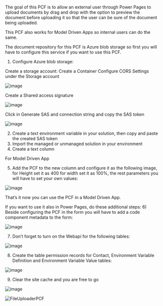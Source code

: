 The goal of this PCF is to allow an external user through Power Pages to upload documents by drag and drop with the option to preview the document before uploading it so that the user can be sure of the document being uploaded.

This PCF also works for Model Driven Apps so internal users can do the same.

The document repository for this PCF is Azure blob storage so first you will have to configure this service if you want to use this PCF.


1)	Configure Azure blob storage:

Create a storage account:
Create a Container
Configure CORS Settings under the Storage account

![image](https://github.com/walcivar/PowerPagesFileUploader/assets/5630463/cc47742e-494a-41cb-883f-7b51f2ebca96)

Create a Shared access signature

![image](https://github.com/walcivar/PowerPagesFileUploader/assets/5630463/a537ef8d-c1cd-470d-851e-7123e3ef0457)

Click in Generate SAS and connection string and copy the SAS token

![image](https://github.com/walcivar/PowerPagesFileUploader/assets/5630463/2208cecb-0918-4bd5-9d77-61ac030a5b22)

2)	Create a text environment variable in your solution, then copy and paste the created SAS token
3)	Import the managed or unmanaged solution in your environment
4)	Create a text column 

For Model Driven App

5)	Add the PCF to the new column and configure it as the following image, for Height set it as 400 for width set it as 100%, the rest parameters you will have to set your own values:

![image](https://github.com/walcivar/PowerPagesFileUploader/assets/5630463/1807b432-9803-49b3-8b71-bbb1db28ed1b)

That’s it now you can use the PCF in a Model Driven App.

If you want to use it also in Power Pages, do these additional steps:
6)	Beside configuring the PCF in the form you will have to add a code component metadata to the form:

![image](https://github.com/walcivar/PowerPagesFileUploader/assets/5630463/1e9bd7bb-f23c-442a-92fa-96d5d95c6a4c)

7)	Don’t forget to turn on the Webapi for the following tables:
   
![image](https://github.com/walcivar/PowerPagesFileUploader/assets/5630463/bc51cb35-0a0f-43a5-9f7b-29a324b771d3)

8) Create the table permission records for Contact, Environment Variable Definition and Environment Variable Value tables:

![image](https://github.com/walcivar/PowerPagesFileUploader/assets/5630463/53268ffd-fa46-47a7-b1db-99deb8dffa70)
  
9)	Clear the site cache and you are free to go

![image](https://github.com/walcivar/PowerPagesFileUploader/assets/5630463/23fa5ac1-7aa4-403a-89f9-031b2dc0f4f3)

![FileUploaderPCF](https://github.com/walcivar/PowerPagesFileUploader/assets/5630463/f38576f7-3408-4359-914a-6621fe80825d)
